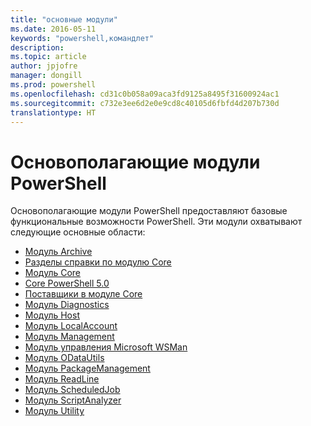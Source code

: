 ```yaml
---
title: "основные модули"
ms.date: 2016-05-11
keywords: "powershell,командлет"
description: 
ms.topic: article
author: jpjofre
manager: dongill
ms.prod: powershell
ms.openlocfilehash: cd31c0b058a09aca3fd9125a8495f31600924ac1
ms.sourcegitcommit: c732e3ee6d2e0e9cd8c40105d6fbfd4d207b730d
translationtype: HT
---
```

#  <a name="the-powershell-common-modules"></a>Основополагающие модули PowerShell

Основополагающие модули PowerShell предоставляют базовые функциональные возможности PowerShell.
Эти модули охватывают следующие основные области:

-  [Модуль Archive](core-modules/Microsoft.PowerShell.Archive-Module.md)
-  [Разделы справки по модулю Core](core-modules/Windows-PowerShell-Core-About-Topics.md)
-  [Модуль Core](core-modules/Microsoft.PowerShell.Core-Module.md)
-  [Core PowerShell 5.0](core-modules/Windows-PowerShell-5.0.md)
-  [Поставщики в модуле Core](core-modules/Windows-PowerShell-Core-Providers.md)
-  [Модуль Diagnostics](core-modules/Microsoft.PowerShell.Diagnostics-Module.md)
-  [Модуль Host](core-modules/Microsoft.PowerShell.Host-Module.md)
-  [Модуль LocalAccount](core-modules/PSLocalAccount5-Module.md)
-  [Модуль Management](core-modules/Microsoft.PowerShell.Management-Module.md)
-  [Модуль управления Microsoft WSMan](core-modules/Microsoft.WSMan.Management-Module.md)
-  [Модуль ODataUtils](core-modules/Microsoft.PowerShell.ODataUtils-Module.md)
-  [Модуль PackageManagement](core-modules/PackageManagement-Module.md)
-  [Модуль ReadLine](core-modules/PSReadline-Module.md)
-  [Модуль ScheduledJob](core-modules/PSScheduledJob-Module.md)
-  [Модуль ScriptAnalyzer](core-modules/PSScriptAnalyzer-Module.md)
-  [Модуль Utility](core-modules/Microsoft.PowerShell.Utility-Module.md)
